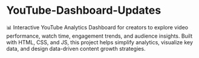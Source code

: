 # YouTube-Dashboard-Updates
📊 Interactive YouTube Analytics Dashboard for creators to explore video performance, watch time, engagement trends, and audience insights. Built with HTML, CSS, and JS, this project helps simplify analytics, visualize key data, and design data-driven content growth strategies.
